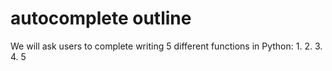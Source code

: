 # autocomplete outline

We will ask users to complete writing 5 different functions in Python:
  1. 
  2. 
  3. 
  4. 
  5
